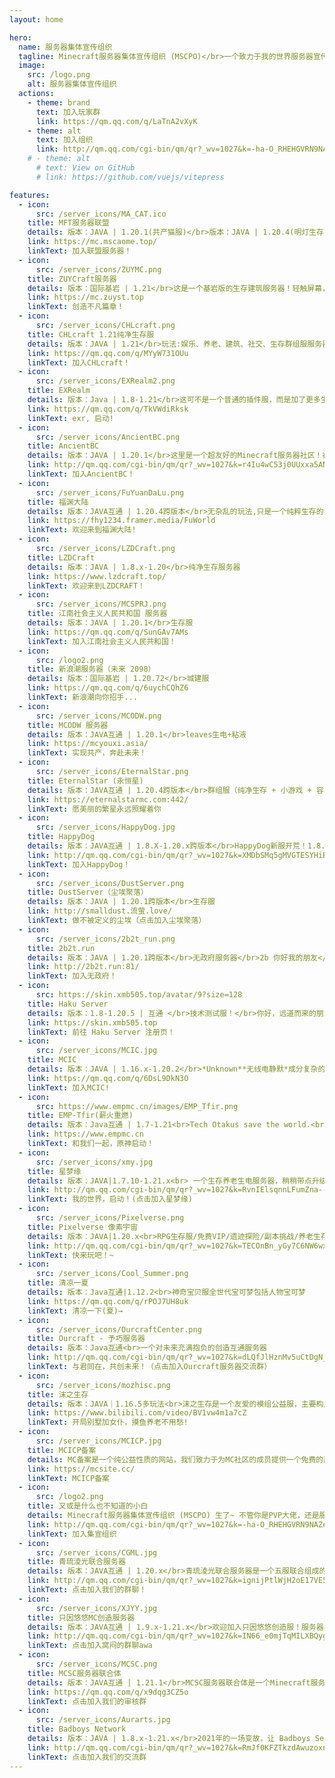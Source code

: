 ```yaml
---
layout: home

hero:
  name: 服务器集体宣传组织
  tagline: Minecraft服务器集体宣传组织 (MSCPO)</br>一个致力于我的世界服务器宣传和技术交流的新兴组织（×）服主同好群（√）
  image:
    src: /logo.png
    alt: 服务器集体宣传组织
  actions:
    - theme: brand
      text: 加入玩家群
      link: https://qm.qq.com/q/LaTnA2vXyK
    - theme: alt
      text: 加入组织
      link: http://qm.qq.com/cgi-bin/qm/qr?_wv=1027&k=-ha-O_RHEHGVRN9NAZem0ERNmHe7T51C&authKey=1Xb0FkaaJ1VwawDAZQIDz4eGFi6I32VMj6zN5pMgusmRBq%2FDhipJirNgXqHgQ51W&noverify=0&group_code=715969715
    # - theme: alt
      # text: View on GitHub
      # link: https://github.com/vuejs/vitepress

features:
  - icon:
      src: /server_icons/MA_CAT.ico
    title: MFT服务器联盟
    details: 版本：JAVA | 1.20.1(共产猫服)</br>版本：JAVA | 1.20.4(明灯生存)</br>版本：JAVA | 1.20.1(自由未来)</br>目前联盟下有三台服务器</br>共产猫服：地毯端生电服务器，在尊重原版的基础上积极创新，始终代表先进生产力的发展方向。</br>明灯·Alethea 是一个小型群组服，以沉浸式生存体验为玩法核心。下有 趣味生电 粘液科技(测试) 等玩法。（无白名单）</br>自由未来(Minecraft Free Future)是一个城建类创造服，目前处于发展阶段。（新服开荒，无白名单）
    link: https://mc.mscaome.top/
    linkText: 加入联盟服务器！
  - icon:
      src: /server_icons/ZUYMC.png
    title: ZUYCraft服务器
    details: 版本：国际基岩 | 1.21</br>这是一个基岩版的生存建筑服务器！轻触屏幕，心中的梦想在虚拟的土地上逐渐成形；在这片建筑天地里，和我们一起：筑梦于虚拟，
    link: https://mc.zuyst.top
    linkText: 创造不凡篇章！
  - icon:
      src: /server_icons/CHLcraft.png
    title: CHLcraft 1.21纯净生存服
    details: 版本：JAVA | 1.21</br>玩法:娱乐、养老、建筑、社交、生存群组服服务器
    link: https://qm.qq.com/q/MYyW731OUu
    linkText: 加入CHLcraft！
  - icon:
      src: /server_icons/EXRealm2.png
    title: EXRealm
    details: 版本：Java | 1.8-1.21</br>这可不是一个普通的插件服，而是加了更多生物和更多群系的插件服! 服务器保证高配置，绝对不限制生电!
    link: https://qm.qq.com/q/TkVWdiRksk
    linkText: exr, 启动!
  - icon:
      src: /server_icons/AncientBC.png
    title: AncientBC
    details: 版本：JAVA | 1.20.1</br>这里是一个超友好的Minecraft服务器社区！在原版基础添加更多玩法和地形，不影响生电，无圈地，无论是玩家互动，养老，建筑，生电都是没有问题哒！
    link: http://qm.qq.com/cgi-bin/qm/qr?_wv=1027&k=r4Iu4wC53j0UUxxa5ANc0qIu_hYtk4vn&authKey=FSsA4Kh4BHqJlH8MzKieRS%2Fv4cp3rJHDF5sp1mSpALYVctxdP5IBCQpDEz1ZwHSD&noverify=0&group_code=681032398
    linkText: 加入AncientBC！
  - icon:
      src: /server_icons/FuYuanDaLu.png
    title: 福渊大陆
    details: 版本：JAVA互通 | 1.20.4跨版本</br>无杂乱的玩法,只是一个纯粹生存的世界。欢迎您于此：享受时光、结交好友或是探索世界。
    link: https://fhy1234.framer.media/FuWorld
    linkText: 欢迎来到福渊大陆!
  - icon:
      src: /server_icons/LZDCraft.png
    title: LZDCraft
    details: 版本：JAVA | 1.8.x-1.20</br>纯净生存服务器
    link: https://www.lzdcraft.top/
    linkText: 欢迎来到LZDCRAFT！
  - icon:
      src: /server_icons/MCSPRJ.png
    title: 江南社会主义人民共和国 服务器
    details: 版本：JAVA | 1.20.1</br>生存服
    link: https://qm.qq.com/q/SunGAv7AMs
    linkText: 加入江南社会主义人民共和国！
  - icon:
      src: /logo2.png
    title: 新浪潮服务器（未来 2098）
    details: 版本：国际基岩 | 1.20.72</br>城建服
    link: https://qm.qq.com/q/6uychCQhZ6
    linkText: 新浪潮向你招手...
  - icon:
      src: /server_icons/MCODW.png
    title: MCODW 服务器
    details: 版本：JAVA互通 | 1.20.1</br>leaves生电+粘液
    link: https://mcyouxi.asia/
    linkText: 实现共产，奔赴未来！
  - icon:
      src: /server_icons/EternalStar.png
    title: EternalStar (永恒星)
    details: 版本：JAVA互通 | 1.20.4跨版本</br>群组服（纯净生存 + 小游戏 + 容易爆炸的RPG）
    link: https://eternalstarmc.com:442/
    linkText: 愿美丽的繁星永远照耀着你
  - icon:
      src: /server_icons/HappyDog.jpg
    title: HappyDog
    details: 版本：JAVA互通 | 1.8.X-1.20.x跨版本</br>HappyDog新服开荒！1.8.X-1.20.x多版本支持！且支持基岩版玩家进入服务器！无正版无白名单，快来一键进服玩耍！快来和小伙伴占山为王吧！
    link: http://qm.qq.com/cgi-bin/qm/qr?_wv=1027&k=XMDbSMq5gMVGTESYHiBOQB80SoYJA7U4&authKey=qRhuSkFIxpfQc9CYs4MnfidRNI2cOcrT1HqoJbVV7%2BujhsywsYPx8Kv0NzuCitxd&noverify=0&group_code=192088919
    linkText: 加入HappyDog！
  - icon:
      src: /server_icons/DustServer.png
    title: DustServer（尘埃聚落）
    details: 版本：JAVA | 1.20.1跨版本</br>生存服
    link: http://smalldust.流萤.love/
    linkText: 做不被定义的尘埃（点击加入尘埃聚落）
  - icon:
      src: /server_icons/2b2t_run.png
    title: 2b2t.run
    details: 版本：JAVA | 1.20.1跨版本</br>无政府服务器</br>2b 你好我的朋友</br>2t 我不知道该说什么
    link: http://2b2t.run:81/
    linkText: 加入无政府！
  - icon:
      src: https://skin.xmb505.top/avatar/9?size=128
    title: Haku Server
    details: 版本：1.8-1.20.5 | 互通 </br>技术测试服！</br>你好，远道而来的朋友！我是服务器吉祥物黑可，这里是一个技术测试服，将会使用很多新奇的插件和代码，使用皮肤站验证来保护玩家数据，玩得开心。
    link: https://skin.xmb505.top
    linkText: 前往 Haku Server 注册页！
  - icon:
      src: /server_icons/MCIC.jpg
    title: MCIC
    details: 版本：JAVA | 1.16.x-1.20.2</br>*Unknown**无线电静默*成分复杂的服务器
    link: https://qm.qq.com/q/6DsL9DkN3O
    linkText: 加入MCIC!
  - icon:
      src: https://www.empmc.cn/images/EMP_Tfir.png
    title: EMP-Tfir(薪火重燃)
    details: 版本：Java互通 | 1.7-1.21<br>Tech Otakus save the world.<br>立志于打造卓越的互通服务器！<br>主要玩法为养老，生存。<br>星星之火，可以燎原！
    link: https://www.empmc.cn
    linkText: 和我们一起，原神启动！
  - icon:
      src: /server_icons/xmy.jpg
    title: 星梦缘
    details: 版本：JAVA|1.7.10-1.21.x<br> 一个生存养老生电服务器，稍稍带点升级和金币系统<br>主要玩法为养老、生存、红石<br>
    link: http://qm.qq.com/cgi-bin/qm/qr?_wv=1027&k=RvnIElsqnnLFumZna--bcq2_heD_tL_b&authKey=7ukvB881FlPlB6%2FkPR8QL%2BihosPQy%2Fk5B4HsEGHekkmZ7sDPOgj6qFkI8Hl6MALH&noverify=0&group_code=925356827
    linkText: 我的世界，启动！(点击加入星梦缘)
  - icon:
      src: /server_icons/Pixelverse.png
    title: Pixelverse 像素宇宙
    details: 版本：JAVA|1.20.x<br>RPG生存服/免费VIP/遗迹探险/副本挑战/养老生存
    link: http://qm.qq.com/cgi-bin/qm/qr?_wv=1027&k=TECOnBn_yGy7C6NW6wxcFgCrUyd6fLLk&authKey=MWFWALPTlQ%2FQylWzDy6GOiSfLyGMu7lVhM%2BBhgXei3IAI96x6lHaNOVa3vUu%2BOBn&noverify=0&group_code=931753287
    linkText: 快来玩吧！~
  - icon:
      src: /server_icons/Cool_Summer.png
    title: 清凉一夏
    details: 版本：Java互通|1.12.2<br>神奇宝贝服全世代宝可梦包括人物宝可梦
    link: https://qm.qq.com/q/rPOJ7UH8uk
    linkText: 清凉一下(夏)→
  - icon:
      src: /server_icons/OurcraftCenter.png
    title: Ourcraft - 予巧服务器
    details: 版本：Java互通<br>一个对未来充满抱负的创造互通服务器
    link: http://qm.qq.com/cgi-bin/qm/qr?_wv=1027&k=dLQfJlHznMv5uCtDgN_w0N2TtUbljoUl&authKey=UnmTbfvDotEr7xXfQiedsHyT2dHLYzxX8sswXaHwCza2Y1hu5NrLa1gfQ1TgVDTE&noverify=0&group_code=925857319
    linkText: 与君同在，共创未来！（点击加入Ourcraft服务器交流群）
  - icon:
      src: /server_icons/mozhisc.png
    title: 沫之生存
    details: 版本：JAVA｜1.16.5多玩法<br>沫之生存是一个友爱的模组公益服，主要构成为两个肝服+一个养老服，肝服主要开Curseforge等模组整合包，养老服以养老探索为主不删档。服务器支持离线登录，也有皮肤显示与圈地、登录等适配模组。QQ群：1035365056
    link: https://www.bilibili.com/video/BV1vw4m1a7cZ
    linkText: 开局别墅加女仆，摸鱼养老不用愁!
  - icon:
      src: /server_icons/MCICP.jpg
    title: MCICP备案
    details: MC备案是一个纯公益性质的网站，我们致力于为MC社区的成员提供一个免费的服务平台。
    link: https://mcsite.cc/
    linkText: MCICP备案
  - icon:
      src: /logo2.png
    title: 又或是什么也不知道的小白
    details: Minecraft服务器集体宣传组织 (MSCPO) 生了~ 不管你是PVP大佬，还是服主
    link: http://qm.qq.com/cgi-bin/qm/qr?_wv=1027&k=-ha-O_RHEHGVRN9NAZem0ERNmHe7T51C&authKey=1Xb0FkaaJ1VwawDAZQIDz4eGFi6I32VMj6zN5pMgusmRBq%2FDhipJirNgXqHgQ51W&noverify=0&group_code=715969715
    linkText: 加入集宣组织
  - icon:
      src: /server_icons/CGML.jpg
    title: 青琉淩光联合服务器
    details: 版本：JAVA互通 | 1.20.x</br>青琉淩光联合服务器是一个五服联合组成的大型综合服务器平台。开设以琉光市建筑地图为主体的城市建筑服和以玩家自由生存为主体的生存服（在建设）。青琉淩光，照亮未来！
    link: http://qm.qq.com/cgi-bin/qm/qr?_wv=1027&k=ignijPtlWjH2oE17VE5gb2TN9m8lFDdL&authKey=RvbJDW7%2BXKMOH8CZnlz4VPoHdJYJ6OFwUY34v84XUqJqWLzq2hN2LMBwiCsZRv%2F4&noverify=0&group_code=577706597
    linkText: 点击加入我们的群聊！
  - icon:
      src: /server_icons/XJYY.jpg
    title: 只因悠悠MC创造服务器
    details: 版本：JAVA互通 | 1.9.x-1.21.x</br>欢迎加入只因悠悠创造服！服务器基于paper1.20.6，支持双版本加入。服务器位于北京，支持北京移动、浙江宁波电信和美国三条线路。管理不严格，建筑无位置和大小限制。加入我们，享受无限的建筑乐趣！
    link: http://qm.qq.com/cgi-bin/qm/qr?_wv=1027&k=IN66_e0mjTqMILXBQyg2wheeaB_UKMzL&authKey=ZBjgoDC74dGteKvZfQ1DirV32WwX%2B%2FNSniOCOTg%2Bx1RVktQlFosTUW49nT0yjQWB&noverify=0&group_code=819238564
    linkText: 点击加入窝闷的群聊awa
  - icon:
      src: /server_icons/MCSC.png
    title: MCSC服务器联合体
    details: 版本：JAVA互通 | 1.21.1</br>MCSC服务器联合体是一个Minecraft服务器的联盟，现有四个下属服务器，分别为:公社化插件生存BE服务器「YPCP」，地球BE服务器「百葉」，Java&amp;BE服务器「百葉互通」，Java生存服务器「密西加沙大本营」。
    link: https://qm.qq.com/q/x9dqg3CZ5o
    linkText: 点击加入我们的审核群
  - icon:
      src: /server_icons/Aurarts.jpg
    title: Badboys Network
    details: 版本：JAVA | 1.8.x-1.21.x</br>2021年的一场变故，让 Badboys Server 陷入了徘徊期。一位管理却并不认为结局感到如此。于是他启动了「『链析』计划」。这项计划长达四年。自2021年开始，2024年为末，本服务器完成了从单服到群组服的迭代。包含了五种经典小游戏，其他玩法正在开发中!
    link: http://qm.qq.com/cgi-bin/qm/qr?_wv=1027&k=RmJf0KFZTkzdAwuzoxnuhz198qCwa7Xk&authKey=ILEmRIZnwstZrZVU%2FIDj%2F7habPR1C%2BQ6BtESsAJ76RRK%2FFNQPzjvWv0QYZzv6jJs&noverify=0&group_code=373311963
    linkText: 点击加入我们的交流群
---
```

<script>
export default {
  mounted() {
    this.shuffleElements();
    // 如果确实需要在挂载后调用 reload() 方法，确保该方法已经定义
    // this.reload();
  },
  methods: {
    shuffleElements() {
      const elements = Array.from(document.querySelectorAll('div.VPFeatures .container .items .item'));
      const parent = document.querySelector('div.VPFeatures .container .items');

      for (let i = elements.length - 1; i > 0; i--) {
        const j = Math.floor(Math.random() * (i + 1));
        const temp = elements[i];
        elements[i] = elements[j];
        elements[j] = temp;
      }

      // 清空父元素并将重新排序后的元素添加到父元素中
      parent.innerHTML = '';
      elements.forEach(element => {
        parent.appendChild(element);
      });
    }
  }
}
</script>
